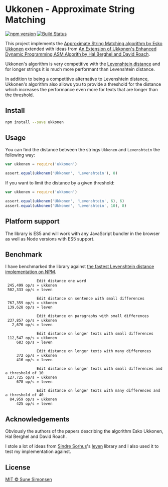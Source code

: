 # Ukkonen - Approximate String Matching

[![npm version](https://badge.fury.io/js/ukkonen.svg)](https://badge.fury.io/js/ukkonen)
[![Build Status](https://travis-ci.org/sunesimonsen/ukkonen.svg?branch=master)](https://travis-ci.org/sunesimonsen/ukkonen)

This project implements the [Approximate String Matching algorithm by Esko Ukkonen](https://www.sciencedirect.com/science/article/pii/S0019995885800462) extended with ideas from [An Extension of Ukkonen's Enhanced Dynamic Programming ASM Algorith by Hal Berghel and David Roach](http://berghel.net/publications/asm/asm.pdf).

Ukkonen's algorithm is very competitive with the [Levenshtein distance](https://en.wikipedia.org/wiki/Levenshtein_distance) and for longer strings it is much more performant than Levenshtein distance.

In addition to being a competitive alternative to Levenshtein distance, Ukkonen's algorithm also allows you to provide a threshold for the distance which increases the performance even more for texts that are longer than the threshold.

## Install

```sh
npm install --save ukkonen
```

## Usage

You can find the distance between the strings `Ukkonen` and `Levenshtein` the following way:

```js
var ukkonen = require('ukkonen')

assert.equal(ukkonen('Ukkonen', 'Levenshtein'), 8)
```

If you want to limit the distance by a given threshold:

```js
var ukkonen = require('ukkonen')

assert.equal(ukkonen('Ukkonen', 'Levenshtein', 6), 6)
assert.equal(ukkonen('Ukkonen', 'Levenshtein', 10), 8)
```

## Platform support

The library is ES5 and will work with any JavaScript bundler in the browser as well as Node versions with ES5 support.

## Benchmark

I have benchmarked the library against [the fastest Levenshtein distance implementation on NPM](https://github.com/sindresorhus/leven).

```
              Edit distance one word
 245,499 op/s » ukkonen
 502,333 op/s » leven

              Edit distance on sentence with small differences
 767,359 op/s » ukkonen
 139,628 op/s » leven

              Edit distance on paragraphs with small differences
 237,857 op/s » ukkonen
   2,670 op/s » leven

              Edit distance on longer texts with small differences
 112,547 op/s » ukkonen
     683 op/s » leven

              Edit distance on longer texts with many differences
     372 op/s » ukkonen
     416 op/s » leven

              Edit distance on longer texts with small differences and a threshold of 10
 127,725 op/s » ukkonen
     678 op/s » leven

              Edit distance on longer texts with many differences and a threshold of 40
  84,959 op/s » ukkonen
     425 op/s » leven
```

## Acknowledgements

Obviously the authors of the papers describing the algorithm Esko Ukkonen, Hal Berghel and David Roach.

I stole a lot of ideas from [Sindre Sorhus](https://github.com/sindresorhus)'s [leven](https://github.com/sindresorhus/leven) library and I also used it to test my implementation against.

## License

[MIT © Sune Simonsen](./LICENSE)
